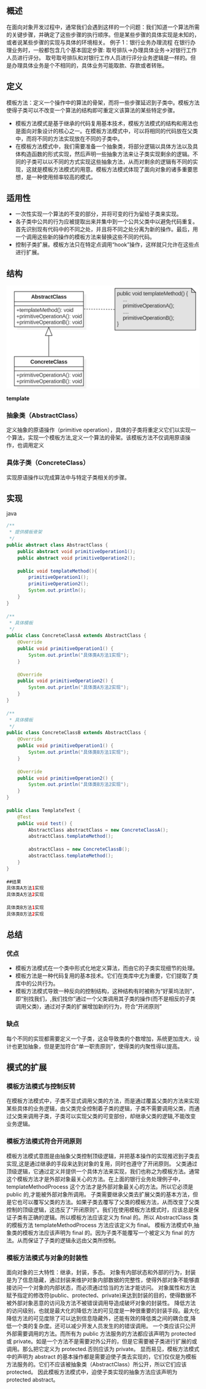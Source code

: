 ## 概述

在面向对象开发过程中，通常我们会遇到这样的一个问题：我们知道一个算法所需的关键步骤，并确定了这些步骤的执行顺序。但是某些步骤的具体实现是未知的，或者说某些步骤的实现与具体的环境相关。
例子 1：银行业务办理流程
在银行办理业务时，一般都包含几个基本固定步骤:
取号排队->办理具体业务->对银行工作人员进行评分。
取号取号排队和对银行工作人员进行评分业务逻辑是一样的。但是办理具体业务是个不相同的，具体业务可能取款、存款或者转账。

## 定义

模板方法：定义一个操作中的算法的骨架，而将一些步骤延迟到子类中。模板方法使得子类可以不改变一个算法的结构即可重定义该算法的某些特定步骤。

- 模板方法模式是基于继承的代码复用基本技术，模板方法模式的结构和用法也是面向对象设计的核心之一。在模板方法模式中，可以将相同的代码放在父类中，而将不同的方法实现放在不同的子类中。
- 在模板方法模式中，我们需要准备一个抽象类，将部分逻辑以具体方法以及具体构造函数的形式实现，然后声明一些抽象方法来让子类实现剩余的逻辑。不同的子类可以以不同的方式实现这些抽象方法，从而对剩余的逻辑有不同的实现，这就是模板方法模式的用意。模板方法模式体现了面向对象的诸多重要思想，是一种使用频率较高的模式。

## 适用性

- 一次性实现一个算法的不变的部分，并将可变的行为留给子类来实现。
- 各子类中公共的行为应被提取出来并集中到一个公共父类中以避免代码重复。首先识别现有代码中的不同之处，并且将不同之处分离为新的操作。最后，用一个调用这些新的操作的模板方法来替换这些不同的代码。
- 控制子类扩展。模板方法只在特定点调用“hook”操作，这样就只允许在这些点进行扩展。

## 结构



![template](template.png)

**template**



### 抽象类（AbstractClass）

定义抽象的原语操作（primitive operation），具体的子类将重定义它们以实现一个算法，实现一个模板方法,定义一个算法的骨架。该模板方法不仅调用原语操作，也调用定义

### 具体子类（ConcreteClass）

实现原语操作以完成算法中与特定子类相关的步骤。

## 实现





java

```java
/**
 * 提供模板骨架
 */
public abstract class AbstractClass {
    public abstract void primitiveOperation1();
    public abstract void primitiveOperation2();

    public void templateMethod(){
        primitiveOperation1();
        primitiveOperation2();
        System.out.println();
    }
}

/**
 * 具体模板
 */
public class ConcreteClassA extends AbstractClass {
    @Override
    public void primitiveOperation1() {
        System.out.println("具体类A方法1实现");
    }

    @Override
    public void primitiveOperation2() {
        System.out.println("具体类A方法2实现");
    }
}

/**
 * 具体模板
 */
public class ConcreteClassB extends AbstractClass {
    @Override
    public void primitiveOperation1() {
        System.out.println("具体类B方法1实现");
    }

    @Override
    public void primitiveOperation2() {
        System.out.println("具体类B方法2实现");
    }
}

public class TemplateTest {
    @Test
    public void test() {
        AbstractClass abstractClass = new ConcreteClassA();
        abstractClass.templateMethod();

        abstractClass = new ConcreteClassB();
        abstractClass.templateMethod();
    }
}

##结果
具体类A方法1实现
具体类A方法2实现

具体类B方法1实现
具体类B方法2实现
```

## 总结

### 优点

- 模板方法模式在一个类中形式化地定义算法，而由它的子类实现细节的处理。
- 模板方法是一种代码复用的基本技术。它们在类库中尤为重要，它们提取了类库中的公共行为。
- 模板方法模式导致一种反向的控制结构，这种结构有时被称为“好莱坞法则”，即“别找我们，,我们找你”通过一个父类调用其子类的操作(而不是相反的子类调用父类)，通过对子类的扩展增加新的行为，符合“开闭原则”

### 缺点

每个不同的实现都需要定义一个子类，这会导致类的个数增加，系统更加庞大，设计也更加抽象，但是更加符合“单一职责原则”，使得类的内聚性得以提高。

## 模式的扩展

### 模板方法模式与控制反转

在模板方法模式中，子类不显式调用父类的方法，而是通过覆盖父类的方法来实现某些具体的业务逻辑，由父类完全控制着子类的逻辑，子类不需要调用父类，而通过父类来调用子类，子类可以实现父类的可变部份，却继承父类的逻辑,不能改变业务逻辑。

### 模板方法模式符合开闭原则

模板方法模式意图是由抽象父类控制顶级逻辑，并把基本操作的实现推迟到子类去实现,这是通过继承的手段来达到对象的复用，同时也遵守了开闭原则。
父类通过顶级逻辑，它通过定义并提供一个具体方法来实现，我们也称之为模板方法。通常这个模板方法才是外部对象最关心的方法。在上面的银行业务处理例子中，templateMethodProcess 这个方法才是外部对象最关心的方法。所以它必须是 public 的,才能被外部对象所调用。
子类需要继承父类去扩展父类的基本方法，但是它也可以覆写父类的方法。如果子类去覆写了父类的模板方法，从而改变了父类控制的顶级逻辑，这违反了“开闭原则”。我们在使用模板方法模式时，应该总是保证子类有正确的逻辑。所以模板方法应该定义为 final 的。所以 AbstractClass 类的模板方法 templateMethodProcess 方法应该定义为 final。
模板方法模式中,抽象类的模板方法应该声明为 final 的。因为子类不能覆写一个被定义为 final 的方法。从而保证了子类的逻辑永远由父类所控制。

### 模板方法模式与对象的封装性

面向对象的三大特性：继承，封装，多态。
对象有内部状态和外部的行为，封装是为了信息隐藏，通过封装来维护对象内部数据的完整性，使得外部对象不能够直接访问一个对象的内部状态，而必须通过恰当的方法才能访问。
对象属性和方法赋予指定的修改符(public、protected、private)来达到封装的目的，使得数据不被外部对象恶意的访问及方法不被错误调用导造成破坏对象的封装性。
降低方法的访问级别，也就是最大化的降低方法的可见度是一种很重要的封装手段。最大化降低方法的可见度除了可以达到信息隐藏外，还能有效的降低类之间的耦合度,降低一个类的复杂度。还可以减少开发人员发生的的错误调用。
一个类应该只公开外部需要调用的方法。而所有为 public 方法服务的方法都应该声明为 protected 或 private。如是一个方法不是需要对外公开的，但是它需要被子类进行扩展的或调用。那么把它定义为 protected.否则应该为 private。
显而易见，模板方法模式中的声明为 abstract 的基本操作都是需要迫使子类去实现的，它们仅仅是为模板方法服务的。它们不应该被抽象类（AbstractClass）所公开，所以它们应该 protected。
因此模板方法模式中，迫使子类实现的抽象方法应该声明为 protected abstract。